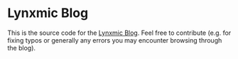 # Lynxmic Blog

This is the source code for the [Lynxmic Blog](https://lynxmic.github.io/blog). Feel free to contribute (e.g. for fixing typos or generally any errors you may encounter browsing through the blog).
